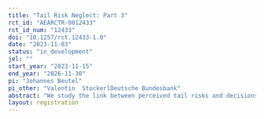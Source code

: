 ```yaml
---
title: "Tail Risk Neglect: Part 3"
rct_id: "AEARCTR-0012433"
rct_id_num: "12433"
doi: "10.1257/rct.12433-1.0"
date: "2023-11-03"
status: "in_development"
jel: ""
start_year: "2023-11-15"
end_year: "2026-11-30"
pi: "Johannes Beutel"
pi_other: "Valentin  StockerlDeutsche Bundesbank"
abstract: "We study the link between perceived tail risks and decisions in a large sample of representative households. This study extends a previous RCT registered under the ID AEARCTR-0009917 (results available at https://www.johannes-beutel.com). In this new RCT we are particularly interested in the role of tail beliefs for decisions. More precisely, we investigate the link between the perceived risk of various tail events vis-a-vis portfolio allocations and consumption decisions. "
layout: registration
---
```


